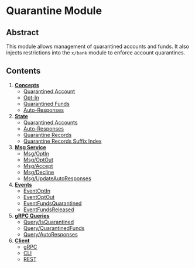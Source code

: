 # Quarantine Module

## Abstract

This module allows management of quarantined accounts and funds.
It also injects restrictions into the `x/bank` module to enforce account quarantines.

## Contents

1. **[Concepts](01_concepts.md)**
   - [Quarantined Account](01_concepts.md#quarantined-account)
   - [Opt-In](01_concepts.md#opt-in)
   - [Quarantined Funds](01_concepts.md#quarantined-funds)
   - [Auto-Responses](01_concepts.md#auto-responses)
2. **[State](02_state.md)**
   - [Quarantined Accounts](02_state.md#quarantined-accounts)
   - [Auto-Responses](02_state.md#auto-responses)
   - [Quarantine Records](02_state.md#quarantine-records)
   - [Quarantine Records Suffix Index](02_state.md#quarantine-records-suffix-index)
3. **[Msg Service](03_messages.md)**
   - [Msg/OptIn](03_messages.md#msgoptin)
   - [Msg/OptOut](03_messages.md#msgoptout)
   - [Msg/Accept](03_messages.md#msgaccept)
   - [Msg/Decline](03_messages.md#msgdecline)
   - [Msg/UpdateAutoResponses](03_messages.md#msgupdateautoresponses)
4. **[Events](04_events.md)**
   - [EventOptIn](04_events.md#eventoptin)
   - [EventOptOut](04_events.md#eventoptout)
   - [EventFundsQuarantined](04_events.md#eventfundsquarantined)
   - [EventFundsReleased](04_events.md#eventfundsreleased)
5. **[gRPC Queries](05_queries.md)**
   - [Query/IsQuarantined](05_queries.md#queryisquarantined)
   - [Query/QuarantinedFunds](05_queries.md#queryquarantinedfunds)
   - [Query/AutoResponses](05_queries.md#queryautoresponses)
6. **[Client](06_client.md)**
   - [gRPC](06_client.md#grpc)
   - [CLI](06_client.md#cli)
   - [REST](06_client.md#rest)
